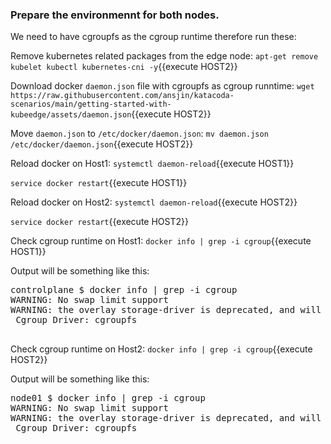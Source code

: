 ### Prepare the environmennt for both nodes.
We need to have cgroupfs as the cgroup runtime therefore run these:

Remove kubernetes related packages from the edge node: 
`apt-get remove kubelet kubectl kubernetes-cni -y`{{execute HOST2}}

Download docker `daemon.json` file with cgroupfs as cgroup runntime: 
`wget https://raw.githubusercontent.com/ansjin/katacoda-scenarios/main/getting-started-with-kubeedge/assets/daemon.json`{{execute HOST2}}

Move `daemon.json` to `/etc/docker/daemon.json`: 
`mv daemon.json /etc/docker/daemon.json`{{execute HOST2}}

Reload docker on Host1: 
`systemctl daemon-reload`{{execute HOST1}}

`service docker restart`{{execute HOST1}}

Reload docker on Host2:
`systemctl daemon-reload`{{execute HOST2}}

`service docker restart`{{execute HOST2}}

Check cgroup runtime on Host1: 
`docker info | grep -i cgroup`{{execute HOST1}}

Output will be something like this: 

<pre>
controlplane $ docker info | grep -i cgroup
WARNING: No swap limit support
WARNING: the overlay storage-driver is deprecated, and will be removed in a future release.
 Cgroup Driver: cgroupfs
 
</pre> 
 
Check cgroup runtime on Host2: 
`docker info | grep -i cgroup`{{execute HOST2}}

Output will be something like this: 

<pre>
node01 $ docker info | grep -i cgroup
WARNING: No swap limit support
WARNING: the overlay storage-driver is deprecated, and will be removed in a future release.
 Cgroup Driver: cgroupfs
 
</pre> 